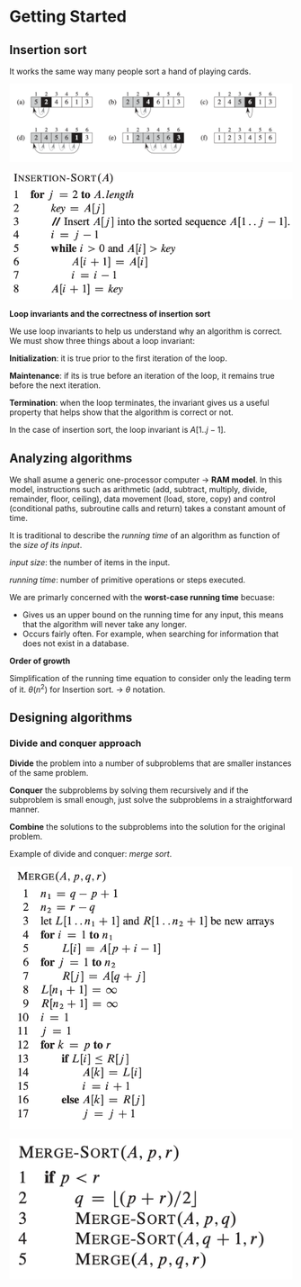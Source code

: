 # Getting Started

## Insertion sort

It works the same way many people sort a hand of playing cards.

![icon](images/Insertion-sort.png)

![icon](images/Insertion-sort-pseudocode.png)

**Loop invariants and the correctness of insertion sort**

We use loop invariants to help us understand why an algorithm is correct. We must show three things about a loop invariant: 

**Initialization**: it is true prior to the first iteration of the loop.

**Maintenance**: if its is true before an iteration of the loop, it remains true before the next iteration. 

**Termination**: when the loop terminates, the invariant gives us a useful property that helps show that the algorithm is correct or not. 

In the case of insertion sort, the loop invariant is $A[1..j-1]$. 

## Analyzing algorithms

We shall asume a generic one-processor computer -> **RAM model**. In this model, instructions such as arithmetic (add, subtract, multiply, divide, remainder, floor, ceiling), data movement (load, store, copy) and control (conditional paths, subroutine calls and return) takes a constant amount of time. 

It is traditional to describe the *running time* of an algorithm as function of the *size of its input*. 

*input size*: the number of items in the input. 

*running time*: number of primitive operations or steps executed.

We are primarly concerned with the **worst-case running time** becuase: 

- Gives us an upper bound on the running time for any input, this means that the algorithm will never take any longer. 
- Occurs fairly often. For example, when searching for information that does not exist in a database. 

**Order of growth**

Simplification of the running time equation to consider only the leading term of it. $\theta(n^2)$ for Insertion sort. -> $\theta$ notation. 

## Designing algorithms

### Divide and conquer approach

**Divide** the problem into a number of subproblems that are smaller instances of the same problem. 

**Conquer** the subproblems by solving them recursively and if the subproblem is small enough, just solve the subproblems in a straightforward manner. 

**Combine** the solutions to the subproblems into the solution for the original problem. 

Example of divide and conquer: *merge sort*.

![icon](images/MergeProcedure.png)

![icon](images/MergeSort.png)



